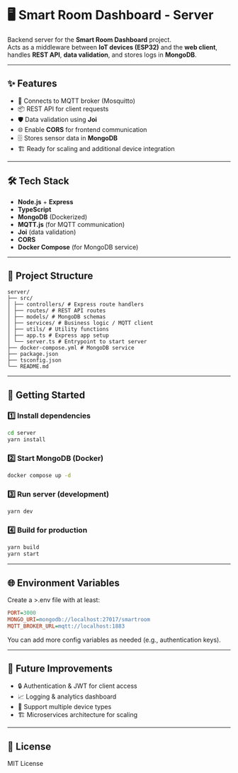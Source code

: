 # 🖥️ Smart Room Dashboard - Server

Backend server for the **Smart Room Dashboard** project.  
Acts as a middleware between **IoT devices (ESP32)** and the **web client**, handles **REST API**, **data validation**, and stores logs in **MongoDB**.

---

## ✨ Features

- 🔌 Connects to MQTT broker (Mosquitto)  
- 📦 REST API for client requests  
- 🛡️ Data validation using **Joi**  
- 🌐 Enable **CORS** for frontend communication  
- 🗄️ Stores sensor data in **MongoDB**  
- 🏗️ Ready for scaling and additional device integration  

---

## 🛠️ Tech Stack

- **Node.js** + **Express**  
- **TypeScript**  
- **MongoDB** (Dockerized)  
- **MQTT.js** (for MQTT communication)  
- **Joi** (data validation)  
- **CORS**  
- **Docker Compose** (for MongoDB service)  

---

## 📂 Project Structure

```
server/
├── src/
│ ├── controllers/ # Express route handlers
│ ├── routes/ # REST API routes
│ ├── models/ # MongoDB schemas
│ ├── services/ # Business logic / MQTT client
│ ├── utils/ # Utility functions
│ ├── app.ts # Express app setup
│ └── server.ts # Entrypoint to start server
├── docker-compose.yml # MongoDB service
├── package.json
├── tsconfig.json
└── README.md
```


---

## 🚀 Getting Started

### 1️⃣ Install dependencies
```bash
cd server
yarn install
```

### 2️⃣ Start MongoDB (Docker)
```bash
docker compose up -d
```

### 3️⃣ Run server (development)
```bash
yarn dev
```

### 4️⃣ Build for production
```bash
yarn build 
yarn start
```

--- 

## 🌐 Environment Variables

Create a >.env file with at least:
```ini
PORT=3000
MONGO_URI=mongodb://localhost:27017/smartroom
MQTT_BROKER_URL=mqtt://localhost:1883
```
You can add more config variables as needed (e.g., authentication keys).

---

## 🔮 Future Improvements
- 🔒 Authentication & JWT for client access
- 📈 Logging & analytics dashboard
- 🧩 Support multiple device types
- 🏗️ Microservices architecture for scaling

---

## 📜 License
MIT License
